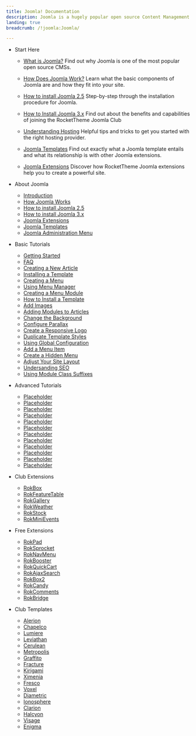 ```yaml
---
title: Joomla! Documentation
description: Joomla is a hugely popular open source Content Management System (CMS) and the platform this site is built upon. This section enables you to find out more about Joomla and how to use it with RocketTheme templates and extensions.
landing: true
breadcrumb: /!joomla:Joomla/

---
```


* Start Here

	- [What is Joomla?](platform/)
	  Find out why Joomla is one of the most popular open source CMSs.

	- [How Does Joomla Work?](platform/understanding.md)
	  Learn what the basic components of Joomla are and how they fit into your site.

	- [How to install Joomla 2.5](platform/install_joomla_25.md)
	  Step-by-step through the installation procedure for Joomla.

	- [How to Install Joomla 3.x](platform/install_joomla_3x.md)
	  Find out about the benefits and capabilities of joining the RocketTheme Joomla Club

	- [Understanding Hosting](platform/hosting.md)
	  Helpful tips and tricks to get you started with the right hosting provider.

	- [Joomla Templates](platform/templates.md)
	  Find out exactly what a Joomla template entails and what its relationship is with other Joomla extensions.

	- [Joomla Extensions](platform/extensions.md)
	  Discover how RocketTheme Joomla extensions help you to create a powerful site.

<!-- -->

* About Joomla

	- [Introduction](platform/)
	- [How Joomla Works](platform/understanding.md)
	- [How to install Joomla 2.5](platform/install_joomla_25.md)
	- [How to install Joomla 3.x](platform/install_joomla_3x.md)
	- [Joomla Extensions](platform/extensions.md)
	- [Joomla Templates](platform/templates.md)
	- [Joomla Administration Menu](platform/administrator.md)

<!-- -->

* Basic Tutorials

	- [Getting Started](basic/)
	- [FAQ](basic/faq.md)
	- [Creating a New Article](basic/how_to_create_an_article.md)
	- [Installing a Template](platform/templates.md#installing-a-template-using-rocketlauncher)
	- [Creating a Menu](basic/menu_manager.md#how-to-create-a-menu)
	- [Using Menu Manager](basic/menu_manager.md#managing-your-menus)
	- [Creating a Menu Module](basic/menu_manager.md#creating-menu-modules)
	- [How to Install a Template](platform/templates.md#how-to-install-a-joomla-template)
	- [Add Images](basic/adding_images.md)	
	- [Adding Modules to Articles](how_to_add_a_module_to_an_article.md)
	- [Change the Background](basic/change_the_background.md)
	- [Configure Parallax](basic/configure_parallax.md)
	- [Create a Responsive Logo](basic/create_a_responsive_logo.md)
	- [Duplicate Template Styles](basic/create_duplicate_template_style.md)
	- [Using Global Configuration](basic/global_configuration.md)
	- [Add a Menu Item](how_to_add_a_menu_item.md)
	- [Create a Hidden Menu](how_to_create_a_hidden_menu.md)
	- [Adjust Your Site Layout](layout.md)
	- [Undersanding SEO](seo.md)
	- [Using Module Class Suffixes](use_module_class_suffixes.md)

<!-- -->

* Advanced Tutorials

	- [Placeholder](advanced/#)
	- [Placeholder](advanced/#)
	- [Placeholder](advanced/#)
	- [Placeholder](advanced/#)
	- [Placeholder](advanced/#)
	- [Placeholder](advanced/#)
	- [Placeholder](advanced/#)
	- [Placeholder](advanced/#)
	- [Placeholder](advanced/#)
	- [Placeholder](advanced/#)
	- [Placeholder](advanced/#)
	- [Placeholder](advanced/#)

<!-- -->

* Club Extensions

	- [RokBox](extensions/rokbox/)
	- [RokFeatureTable](extensions/rokfeaturetable/)
	- [RokGallery](extensions/rokgallery/)
	- [RokWeather](extensions/rokweather/)
	- [RokStock](extensions/rokstock/)
	- [RokMiniEvents](extensions/rokminievents/)

<!-- -->

* Free Extensions

	- [RokPad](extensions/rokpad/)
	- [RokSprocket](extensions/roksprocket/)
	- [RokNavMenu](extensions/roknavmenu/)
	- [RokBooster](extensions/rokbooster/)
	- [RokQuickCart](extensions/rokquickcart/)
	- [RokAjaxSearch](extensions/rokajaxsearch/)
	- [RokBox2](extensions/rokbox2/)
	- [RokCandy](extensions/rokcandy/)
	- [RokComments](extensions/rokcomments/)
	- [RokBridge](extensions/rokbridge/)

<!-- -->

* Club Templates

	- [Alerion](templates/alerion)
	- [Chapelco](templates/chapelco)
	- [Lumiere](templates/lumiere)
	- [Leviathan](templates/leviathan)
	- [Cerulean](templates/cerulean)
	- [Metropolis](templates/metropolis)
	- [Graffito](templates/graffito)
	- [Fracture](templates/fracture)
	- [Kirigami](templates/kirigami)
	- [Ximenia](templates/ximenia)
	- [Fresco](templates/fresco)
	- [Voxel](templates/voxel)
	- [Diametric](templates/diametric)
	- [Ionosphere](templates/ionosphere)
	- [Clarion](templates/clarion)
	- [Halcyon](templates/halcyon)
	- [Visage](templates/visage)
	- [Enigma](templates/enigma)
